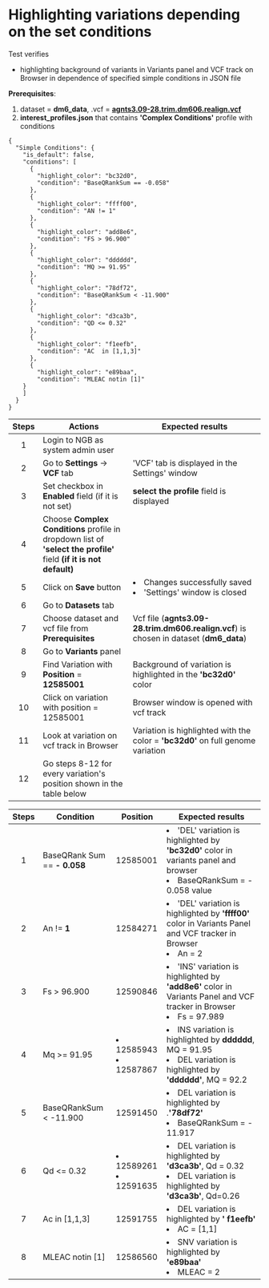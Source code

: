 # Highlighting variations depending on the set conditions

Test verifies
 - highlighting background of variants in Variants panel and VCF track on Browser in dependence of specified simple conditions in JSON file

**Prerequisites**:

1. dataset = **dm6_data**, .vcf = **[agnts3.09-28.trim.dm606.realign.vcf](https://ngb-oss-builds.s3.amazonaws.com/public/data/demo/ngb_demo_data/agnts3.09-28.trim.dm606.realign.vcf.gz)**
2. **interest_profiles.json** that contains **'Complex Conditions'** profile with conditions
```
{
  "Simple Conditions": {
    "is_default": false,
    "conditions": [
      {
        "highlight_color": "bc32d0",
        "condition": "BaseQRankSum == -0.058"
      },
      {
        "highlight_color": "ffff00",
        "condition": "AN != 1"
      },
      {
        "highlight_color": "add8e6",
        "condition": "FS > 96.900"
      },
      {
        "highlight_color": "dddddd",
        "condition": "MQ >= 91.95"
      },
      {
        "highlight_color": "78df72",
        "condition": "BaseQRankSum < -11.900"
      },
      {
        "highlight_color": "d3ca3b",
        "condition": "QD <= 0.32"
      },
      {
        "highlight_color": "f1eefb",
        "condition": "AC  in [1,1,3]"
      },
      {
        "highlight_color": "e89baa",
        "condition": "MLEAC notin [1]"
    }
    ]
  }
}
```

| Steps | Actions | Expected results |
| :---: | --- | --- |
| 1 | Login to NGB as system admin user | |
| 2 | Go to  **Settings** -> **VCF** tab | 'VCF' tab is displayed in the Settings' window|
| 3 | Set checkbox in **Enabled** field (if it is not set)| **select the profile** field is displayed |
| 4 | Choose **Complex Conditions** profile in dropdown list of **'select the profile'** field **(if it is not default)** | 
| 5 | Click on **Save** button | <li> Changes successfully saved <li> 'Settings' window is closed | 
| 6 | Go to **Datasets** tab | 
| 7 | Choose dataset and vcf file from **Prerequisites** | Vcf file (**agnts3.09-28.trim.dm606.realign.vcf**) is chosen in dataset (**dm6_data**) 
| 8 | Go to **Variants** panel | |
| 9 | Find Variation with **Position** = **12585001**| Background of variation is highlighted in the **'bc32d0'** color |
| 10| Click on variation with position = 12585001 |Browser window is opened with vcf track |
| 11| Look at variation on vcf track in Browser  | Variation is highlighted with the color  = **'bc32d0'** on full genome variation
| 12| Go steps 8-12 for every variation's position shown in the table below |   | 
 


| Steps | Condition | Position | Expected results |
| :---: | --- | --- | --- | 
| 1 | BaseQRank Sum == **- 0.058** | 12585001| <li> 'DEL' variation is highlighted by **'bc32d0'** color in variants panel and browser<li> BaseQRankSum = - 0.058 value | 
| 2 | An != **1** | 12584271 | <li>'DEL' variation is highlighted by **'ffff00'** color in Variants Panel and VCF tracker in Browser <li>An = 2 |
| 3 | Fs > 96.900 | 12590846 | <li>'INS' variation is highlighted by **'add8e6'** color in Variants Panel and  VCF tracker in Browser <li>Fs = 97.989|
| 4 | Mq >= 91.95 | <li>12585943 <li>12587867 | <li> INS variation is highlighted by **dddddd**, MQ = 91.95 <li> DEL variation is highlighted by **'dddddd'**, MQ = 92.2
| 5 | BaseQRankSum < -11.900| 12591450 | <li>DEL variation is highlighted by .**'78df72'** <li>BaseQRankSum = - 11.917
| 6 | Qd <= 0.32| <li> 12589261 <li>12591635 | <li> DEL variation is highlighted by **'d3ca3b'**, Qd = 0.32 <li>DEL variation is highlighted by **'d3ca3b'**, Qd=0.26 
| 7 | Ac  in [1,1,3] | 12591755 | <li> DEL variation is highlighted by **' f1eefb'** <li> AC = [1,1] |
| 8 | MLEAC notin [1]| 12586560 | <li> SNV variation is highlighted by **'e89baa'** <li> MLEAC = 2